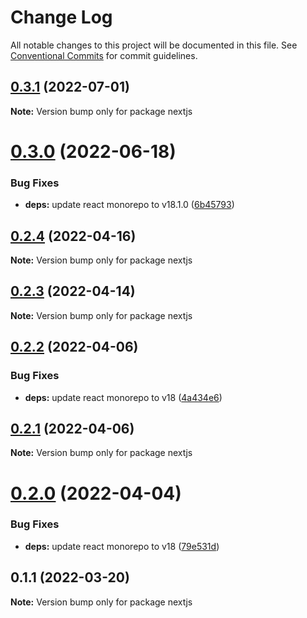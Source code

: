 # Change Log

All notable changes to this project will be documented in this file.
See [Conventional Commits](https://conventionalcommits.org) for commit guidelines.

## [0.3.1](https://github.com/matteobruni/tsparticles/compare/nextjs@0.3.0...nextjs@0.3.1) (2022-07-01)

**Note:** Version bump only for package nextjs





# [0.3.0](https://github.com/matteobruni/tsparticles/compare/nextjs@0.2.4...nextjs@0.3.0) (2022-06-18)


### Bug Fixes

* **deps:** update react monorepo to v18.1.0 ([6b45793](https://github.com/matteobruni/tsparticles/commit/6b457937c41d7681a2135dfcb6ff220e578f22bb))





## [0.2.4](https://github.com/matteobruni/tsparticles/compare/nextjs@0.2.3...nextjs@0.2.4) (2022-04-16)

**Note:** Version bump only for package nextjs





## [0.2.3](https://github.com/matteobruni/tsparticles/compare/nextjs@0.2.2...nextjs@0.2.3) (2022-04-14)

**Note:** Version bump only for package nextjs





## [0.2.2](https://github.com/matteobruni/tsparticles/compare/nextjs@0.2.1...nextjs@0.2.2) (2022-04-06)


### Bug Fixes

* **deps:** update react monorepo to v18 ([4a434e6](https://github.com/matteobruni/tsparticles/commit/4a434e6217f7b65291da2a053af8f2ded70c879c))





## [0.2.1](https://github.com/matteobruni/tsparticles/compare/nextjs@0.2.0...nextjs@0.2.1) (2022-04-06)

**Note:** Version bump only for package nextjs





# [0.2.0](https://github.com/matteobruni/tsparticles/compare/nextjs@0.1.1...nextjs@0.2.0) (2022-04-04)


### Bug Fixes

* **deps:** update react monorepo to v18 ([79e531d](https://github.com/matteobruni/tsparticles/commit/79e531dc77dd73c9493e30e9eb23f5620a860ea9))





## 0.1.1 (2022-03-20)

**Note:** Version bump only for package nextjs
